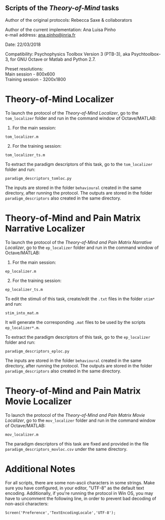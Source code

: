 ## Scripts of the *Theory-of-Mind* tasks

Author of the original protocols: Rebecca Saxe & collaborators  

Author of the current implementation: Ana Luisa Pinho  
e-mail address: ana.pinho@inria.fr  

Date: 22/03/2018  

Compatibility: Psychophysics Toolbox Version 3 (PTB-3), aka Psychtoolbox-3, for GNU Octave or Matlab and Python 2.7.  

Preset resolutions:  
Main session - 800x600  
Training session - 3200x1800  


# Theory-of-Mind Localizer

To launch the protocol of the *Theory-of-Mind Localizer*, go to the `tom_localizer` folder and run in the command window of Octave/MATLAB:  

1. For the main session:  

`tom_localizer.m`

2. For the training session:  

`tom_localizer_ts.m`  

To extract the paradigm descriptors of this task, go to the `tom_localizer` folder and run:  

`paradigm_descriptors_tomloc.py`  

The inputs are stored in the folder `behavioural` created in the same directory, after running the protocol. The outputs are stored in the folder `paradigm_descriptors` also created in the same directory.


# Theory-of-Mind and Pain Matrix Narrative Localizer

To launch the protocol of the *Theory-of-Mind and Pain Matrix Narrative Localizer*, go to the `ep_localizer` folder and run in the command window of Octave/MATLAB:  

1. For the main session:  

`ep_localizer.m`

2. For the training session:  

`ep_localizer_ts.m`  

To edit the stimuli of this task, create/edit the `.txt` files in the folder `stim*` and run:

`stim_into_mat.m`

It will generate the corresponding `.mat` files to be used by the scripts `ep_localizer*.m`.  

To extract the paradigm descriptors of this task, go to the `ep_localizer` folder and run:  

`paradigm_descriptors_eploc.py`

The inputs are stored in the folder `behavioural` created in the same directory, after running the protocol. The outputs are stored in the folder `paradigm_descriptors` also created in the same directory.


# Theory-of-Mind and Pain Matrix Movie Localizer

To launch the protocol of the *Theory-of-Mind and Pain Matrix Movie Localizer*, go to the `mov_localizer` folder and run in the command window of Octave/MATLAB:  

`mov_localizer.m`  

The paradigm descriptors of this task are fixed and provided in the file `paradigm_descriptors_movloc.csv` under the same directory.  


# Additional Notes
For all scripts, there are some non-ascii characters in some strings. Make sure you have configured, in your editor, "UTF-8" as the default text encoding. Additionally, if you're running the protocol in Win OS, you may have to uncomment the following line, in order to prevent bad decoding of non-ascii characters:  

`Screen('Preference','TextEncodingLocale','UTF-8');`

